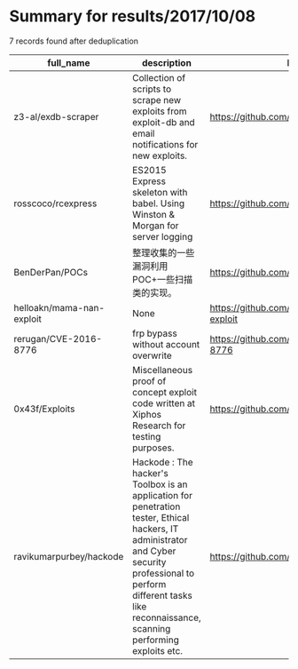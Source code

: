 
# Summary for results/2017/10/08
    
7 records found after deduplication

| full_name | description | html_url | matched_list | matched_count | pushed_at | size | stargazers_count | language | forks_count |
|---------------------------|------------------------------------------------------------------------------------------------------------------------------------------------------------------------------------------------------------------------------|----------------------------------------------|-----------------------|-----------------|---------------------------|--------|--------------------|------------|---------------|
| z3-al/exdb-scraper | Collection of scripts to scrape new exploits from exploit-db and email notifications for new exploits. | https://github.com/z3-al/exdb-scraper | ['exploit'] | 1 | 2017-10-08 23:51:22+00:00 | 5 | 0 | Python | 0 |
| rosscoco/rcexpress | ES2015 Express skeleton with babel. Using Winston & Morgan for server logging | https://github.com/rosscoco/rcexpress | ['rce'] | 1 | 2017-10-08 15:41:21+00:00 | 103 | 0 | JavaScript | 0 |
| BenDerPan/POCs | 整理收集的一些漏洞利用POC+一些扫描类的实现。 | https://github.com/BenDerPan/POCs | ['vulnerability poc'] | 1 | 2017-10-08 08:02:55+00:00 | 13 | 6 | Python | 4 |
| helloakn/mama-nan-exploit | None | https://github.com/helloakn/mama-nan-exploit | ['exploit'] | 1 | 2017-10-08 11:29:30+00:00 | 2 | 0 | Python | 0 |
| rerugan/CVE-2016-8776 | frp bypass without account overwrite | https://github.com/rerugan/CVE-2016-8776 | ['cve-2'] | 1 | 2017-10-08 12:26:24+00:00 | 13 | 9 | nan | 3 |
| 0x43f/Exploits | Miscellaneous proof of concept exploit code written at Xiphos Research for testing purposes. | https://github.com/0x43f/Exploits | ['exploit'] | 1 | 2017-10-08 16:55:19+00:00 | 2229 | 3 | Python | 3 |
| ravikumarpurbey/hackode | Hackode : The hacker's Toolbox is an application for penetration tester, Ethical hackers, IT administrator and Cyber security professional to perform different tasks like reconnaissance, scanning performing exploits etc. | https://github.com/ravikumarpurbey/hackode | ['exploit'] | 1 | 2017-10-08 17:33:35+00:00 | 1 | 14 | | 5 |
